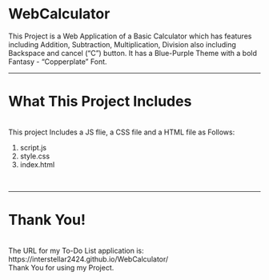 # WebCalculator
This Project is a Web Application of a Basic Calculator which has features including Addition, Subtraction, Multiplication, Division
also including Backspace and cancel (“C”) button. It has a Blue-Purple Theme with a bold Fantasy - “Copperplate” Font.
<hr>
<h1>What This Project Includes</h1>
<br>
This project Includes a JS flie, a CSS file and a HTML file as Follows:
<ol>
  <li>script.js</li>
  <li>style.css</li>
  <li>index.html</li>
</ol>
<br>
<hr>
<h1>Thank You!</h1>
<br>
The URL for my To-Do List application is:
https://interstellar2424.github.io/WebCalculator/
<br>
Thank You for using my Project.
